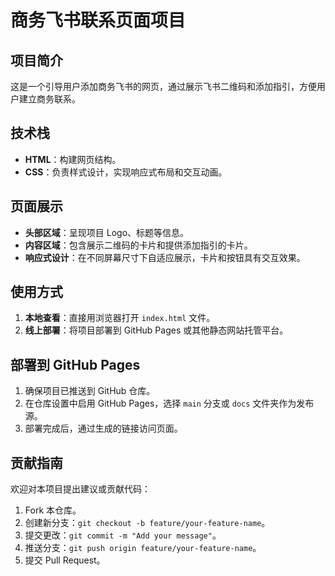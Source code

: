 # 商务飞书联系页面项目

## 项目简介
这是一个引导用户添加商务飞书的网页，通过展示飞书二维码和添加指引，方便用户建立商务联系。

## 技术栈
- **HTML**：构建网页结构。
- **CSS**：负责样式设计，实现响应式布局和交互动画。

## 页面展示
- **头部区域**：呈现项目 Logo、标题等信息。
- **内容区域**：包含展示二维码的卡片和提供添加指引的卡片。
- **响应式设计**：在不同屏幕尺寸下自适应展示，卡片和按钮具有交互效果。

## 使用方式
1. **本地查看**：直接用浏览器打开 `index.html` 文件。
2. **线上部署**：将项目部署到 GitHub Pages 或其他静态网站托管平台。

## 部署到 GitHub Pages
1. 确保项目已推送到 GitHub 仓库。
2. 在仓库设置中启用 GitHub Pages，选择 `main` 分支或 `docs` 文件夹作为发布源。
3. 部署完成后，通过生成的链接访问页面。

## 贡献指南
欢迎对本项目提出建议或贡献代码：
1. Fork 本仓库。
2. 创建新分支：`git checkout -b feature/your-feature-name`。
3. 提交更改：`git commit -m "Add your message"`。
4. 推送分支：`git push origin feature/your-feature-name`。
5. 提交 Pull Request。

